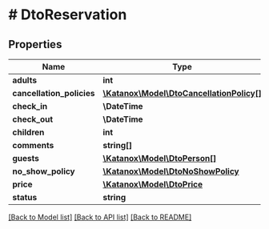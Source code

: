 # # DtoReservation

## Properties

Name | Type | Description | Notes
------------ | ------------- | ------------- | -------------
**adults** | **int** |  | [optional]
**cancellation_policies** | [**\Katanox\Model\DtoCancellationPolicy[]**](DtoCancellationPolicy.md) |  | [optional]
**check_in** | **\DateTime** |  | [optional]
**check_out** | **\DateTime** |  | [optional]
**children** | **int** |  | [optional]
**comments** | **string[]** |  | [optional]
**guests** | [**\Katanox\Model\DtoPerson[]**](DtoPerson.md) |  | [optional]
**no_show_policy** | [**\Katanox\Model\DtoNoShowPolicy**](DtoNoShowPolicy.md) |  | [optional]
**price** | [**\Katanox\Model\DtoPrice**](DtoPrice.md) |  | [optional]
**status** | **string** |  | [optional]

[[Back to Model list]](../../README.md#models) [[Back to API list]](../../README.md#endpoints) [[Back to README]](../../README.md)
